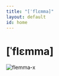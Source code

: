 ```yaml
---
title: "[ˈflɛmma]"
layout: default
id: home
---
```


# [ˈflɛmma]

![flemma-x](/flemma/images/StudioFlemma006.jpg)

<script>
files = {{ site.data.images["animation"] | jsonify }};
var l = files.length;

console.log("files", files);
im = document.getElementsByTagName('img')[0];

function animateValues(values, duration, options) {
  // Linear interpolation
  const lerp = (source, target, amount) => source + amount * (target - source)

  // Validation methods
  const checkNum = n => typeof n === 'number' ? n : null
  const checkFunc = f => typeof f === 'function' ? f : _ => _

  // Ensure methods.
  const onComplete = checkFunc(options.onComplete)
  const onUpdate = checkFunc(options.onUpdate)
  const ease = checkFunc(options.ease)

  // Animation start time
  const start = Date.now()

  // Create a map <key: [from, to]>
  const animationMap = Object.keys(values).reduce((map, key) => {
    const _from = checkNum(values[key])
    const _to = checkNum(options[key])
    if (_from !== null && _to !== null) map[key] = [_from, _to]
    return map
  }, {})

  // List of animating values
  const keys = Object.keys(animationMap)

  // Create & run animation function
  const animation = () => {
    const now = Date.now()
    let t = duration > 0 ? (now - start) / duration : 1

    // Update all values using 't'
    keys.forEach(key => {
      // If both 'from' and 'to' are numbers: animate!
      const [_from, _to] = animationMap[key]
      const progress = ease(t, _from, _to, duration)
      // Update value
      values[key] = lerp(_from, _to, progress)
    })

    // If complete..
    if (t >= 1) {
      // Final update for all keys
      keys.forEach(key => (values[key] = options[key]))
      onUpdate(values)
      onComplete(values)
    } else {
      // Run update callback and loop until finished
      onUpdate(values)
      requestAnimationFrame(animation)
    }
  }
  animation()
}
av = animateValues;
function shuffle(a) {
    for (let i = a.length - 1; i > 0; i--) {
        const j = Math.floor(Math.random() * (i + 1));
        [a[i], a[j]] = [a[j], a[i]];
    }
    return a;
}
function doAnimate() {
  shuffle(files)
  var idx = 0;
  av({i: 0},
     1500,
     {i: 10,
      onUpdate: function(v){
        var vi = Math.floor(v.i)
        if(!vi) return;
        if (vi != idx) {
          im.src = 'images/' + files[idx].file
          idx = vi
        }
      }
  })
}
ivl = setInterval(doAnimate, 3000)
</script>
